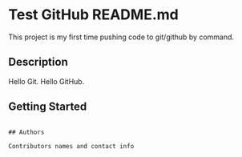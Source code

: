 # Test GitHub README.md

This project is my first time pushing code to git/github by command.

## Description

Hello Git.
Hello GitHub.

## Getting Started

```

## Authors

Contributors names and contact info
